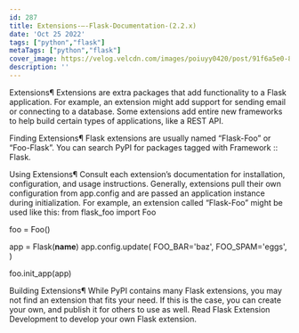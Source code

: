 ```yaml
---
id: 287
title: Extensions-—-Flask-Documentation-(2.2.x)
date: 'Oct 25 2022'
tags: ["python","flask"]
metaTags: ["python","flask"]
cover_image: https://velog.velcdn.com/images/poiuyy0420/post/91f6a5e0-8aae-43f5-b2f0-d683d877ff69/flask.png
description: ''
---
```



            
  
Extensions¶
Extensions are extra packages that add functionality to a Flask
application. For example, an extension might add support for sending
email or connecting to a database. Some extensions add entire new
frameworks to help build certain types of applications, like a REST API.

Finding Extensions¶
Flask extensions are usually named “Flask-Foo” or “Foo-Flask”. You can
search PyPI for packages tagged with Framework :: Flask.


Using Extensions¶
Consult each extension’s documentation for installation, configuration,
and usage instructions. Generally, extensions pull their own
configuration from app.config and are
passed an application instance during initialization. For example,
an extension called “Flask-Foo” might be used like this:
from flask_foo import Foo

foo = Foo()

app = Flask(__name__)
app.config.update(
    FOO_BAR='baz',
    FOO_SPAM='eggs',
)

foo.init_app(app)




Building Extensions¶
While PyPI contains many Flask extensions, you may not find
an extension that fits your need. If this is the case, you can create
your own, and publish it for others to use as well. Read
Flask Extension Development to develop your own Flask extension.




            
          
